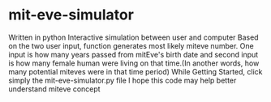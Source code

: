 # mit-eve-simulator
Written in python
Interactive simulation between user and computer
Based on the two user input, function generates most likely miteve number. One input is how many years passed from mitEve's birth date and second input is how many female human were living on that time.(In another words, how many potential miteves were in that time period)
While Getting Started, click simply the mit-eve-simulator.py file
I hope this code may help better understand miteve concept  
